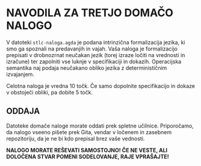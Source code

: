 # NAVODILA ZA TRETJO DOMAČO NALOGO

V datoteki `stlc-naloga.agda` je podana intrinzična formalizacija jezika, ki smo ga spoznali na predavanjih in vajah. Vaša naloga je formalizacijo prepisati v drobnozrnat neučakan jezik (torej izraze ločiti na vrednosti in izračune) ter zapolniti vse luknje v specifikaciji in dokazih. Operacijska semantika naj podaja neučakano obliko jezika z determinističnim izvajanjem.

Celotna naloga je vredna 10 točk. Če samo dopolnite specifikacijo in dokaze v obstoječi obliki, pa dobite 5 točk.

## ODDAJA

Datoteke domače naloge morate oddati prek spletne učilnice. Priporočamo, da nalogo vseeno pišete prek Gita, vendar v ločenem in zasebnem repozitoriju, da je ne bi kdo prepisal brez vaše vednosti.

**NALOGO MORATE REŠEVATI SAMOSTOJNO! ČE NE VESTE, ALI DOLOČENA STVAR POMENI SODELOVANJE, RAJE VPRAŠAJTE!**
